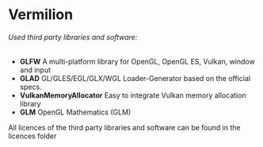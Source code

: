 # Vermilion

###### Used third party libraries and software:
* <b>GLFW</b> A multi-platform library for OpenGL, OpenGL ES, Vulkan, window and input
* <b>GLAD</b> GL/GLES/EGL/GLX/WGL Loader-Generator based on the official specs.
* <b>VulkanMemoryAllocator</b> Easy to integrate Vulkan memory allocation library
* <b>GLM</b> OpenGL Mathematics (GLM)

All licences of the third party libraries and software can be found in the licences folder
